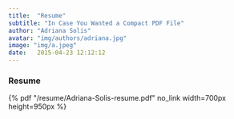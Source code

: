 ```yaml
---
title:  "Resume"
subtitle: "In Case You Wanted a Compact PDF File"
author: "Adriana Solis"
avatar: "img/authors/adriana.jpg"
image: "img/a.jpeg"
date:   2015-04-23 12:12:12
---
```


### Resume

{% pdf "/resume/Adriana-Solis-resume.pdf" no_link width=700px height=950px %}
